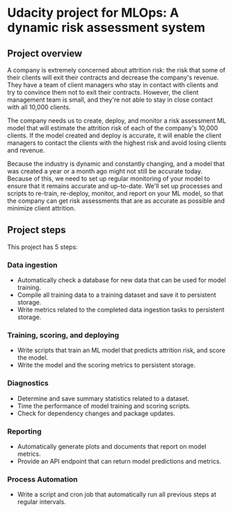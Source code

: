 # Udacity project for MLOps: A dynamic risk assessment system

## Project overview

A company is extremely concerned about attrition risk: the risk that some of their clients will exit their contracts and decrease the company's revenue. They have a team of client managers who stay in contact with clients and try to convince them not to exit their contracts. However, the client management team is small, and they're not able to stay in close contact with all 10,000 clients.

The company needs us to create, deploy, and monitor a risk assessment ML model that will estimate the attrition risk of each of the company's 10,000 clients. If the model created and deploy is accurate, it will enable the client managers to contact the clients with the highest risk and avoid losing clients and revenue.

Because the industry is dynamic and constantly changing, and a model that was created a year or a month ago might not still be accurate today. Because of this, we need to set up regular monitoring of your model to ensure that it remains accurate and up-to-date. We'll set up processes and scripts to re-train, re-deploy, monitor, and report on your ML model, so that the company can get risk assessments that are as accurate as possible and minimize client attrition.

## Project steps

This project has 5 steps:

### Data ingestion

- Automatically check a database for new data that can be used for model training.
- Compile all training data to a training dataset and save it to persistent storage.
- Write metrics related to the completed data ingestion tasks to persistent storage.

### Training, scoring, and deploying

- Write scripts that train an ML model that predicts attrition risk, and score the model. 
- Write the model and the scoring metrics to persistent storage.

### Diagnostics

- Determine and save summary statistics related to a dataset.
- Time the performance of model training and scoring scripts.
- Check for dependency changes and package updates.

### Reporting

- Automatically generate plots and documents that report on model metrics.
- Provide an API endpoint that can return model predictions and metrics.

### Process Automation

- Write a script and cron job that automatically run all previous steps at regular intervals.
